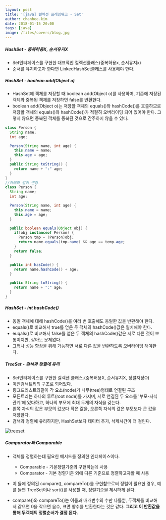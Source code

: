```yaml
---
layout: post
title: '[java] 컬렉션 프레임워크 - Set'
author: chanhee.kim
date: 2018-01-15 20:00
tags: [java]
image: /files/covers/blog.jpg
---
```


##### HashSet - 중복허용X, 순서유지X
- Set인터페이스를 구현한 대표적인 컬렉션클래스(중복허용x, 순서유지x)
- 순서를 유지하고자 한다면 LinkedHashSet클래스를 사용해야 한다.

##### HashSet - boolean add(Object o)
- HashSet에 객체를 저장할 때 boolean add(Object o)를 사용하며, 기존에 저장된 객체와 중복된 객체를 저장하면 false를 반환한다.
- boolean add(Object o)는 저장할 객체의 equals()와 hashCode()를 호출하므로 저장할 객체의 equals()와 hashCode()가 적절히 오버라이딩 되어 있어야 한다. 그렇지 않으면 중복된 객체를 중복된 것으로 간주하지 않을 수 있다.

```java
class Person {
  String name;
  int age;

  Person(String name, int age) {
    this.name = name;
    this.age = age;
  }
  public String toString() {
    return name + ":" age;
  }
}
//아래와 같이 변경
class Person {
  String name;
  int age;

  Person(String name, int age) {
    this.name = name;
    this.age = age;
  }

  public boolean equals(Object obj) {
    if(obj instanceof Person) {
      Person tmp = (Person)obj;
      return name.equals(tmp.name) && age == temp.age;
    }
    return false;
  }

  public int hasCode() {
    return name.hashCode() + age;
  }

  public String toString() {
    return name + ":" age;
  }
}
```

##### HashSet - int hashCode()
- 동일 객체에 대해 hashCode()를 여러 번 호출해도 동일한 값을 반환해야 한다.
- equals()로 비교해서 true를 얻은 두 객체의 hashCode()값은 일치해야 한다.
- euqals()로 비교해서 false를 얻은 두 객체의 hashCode()값은 서로 다른 것이 보통이지만, 같아도 문제없다.
- 그러나 성능 향상을 위해 가능하면 서로 다른 값을 반환하도록 오버라이딩 해야한다.

##### TreeSet - 검색과 정렬에 유리
- Set인터페이스를 구현한 컬렉션 클래스.(중복허용X, 순서유지X, 정렬저장O)
- 이진검색트리의 구조로 되어있다.
- 링크드리스트와같이 각 요소(node)가 나무(tree)형태로 연결된 구조
- 모든트리는 하나의 루트(root node)를 가지며, 서로 연결된 두 요소를 '부모-자식관계'에 있다하고, 하나의 부모에 최대 두개의 자식을 갖는다.
- 왼쪽 자식의 값은 부모의 값보다 작은 값을, 오른쪽 자식의 값은 부모보다 큰 값을 저장한다.
- 검색과 정렬에 유리하지만, HashSet보다 데이터 추가, 삭제시간이 더 걸린다.

<img src="{{ site.baseurl }}/assets/images/treeset.png" alt="treeset">

##### Comparator와 Comparable
- 객체를 정렬하는데 필요한 메서드를 정의한 인터페이스이다.
  - Comparable - 기본정렬기준의 구현하는데 사용
  - Comparator - 기본 정렬기준 외에 다른 기준으로 정렬하고자할 때 사용

- 이 들에 정의된 compare(), compareTo()를 구현함으로써 정렬이 필요한 경우, 예를 들면 TreeSet이나 sort()를 사용할 때, 정렬기준을 제시하게 된다.

- compare()와 compareTo()는 이름과 매개변수의 수만 다를뿐, 두객체를 비교해서 같으면 0을 작으면 음수, 크면 양수를 반환한다는 것은 같다.
**그리고 이 반환값을 통해 두객체의 정렬순서가 결정 된다.**
